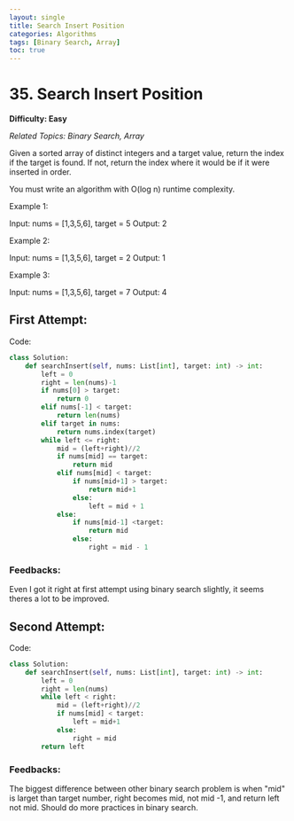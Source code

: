 ```yaml
---
layout: single
title: Search Insert Position
categories: Algorithms
tags: [Binary Search, Array]
toc: true
---
```


# 35. Search Insert Position

**Difficulty: Easy**

*Related Topics: Binary Search, Array*

Given a sorted array of distinct integers and a target value, return the index if the target is found. If not, return the index where it would be if it were inserted in order.

You must write an algorithm with O(log n) runtime complexity. 

Example 1:

Input: nums = [1,3,5,6], target = 5
Output: 2

Example 2:

Input: nums = [1,3,5,6], target = 2
Output: 1

Example 3:

Input: nums = [1,3,5,6], target = 7
Output: 4

## First Attempt:

Code:
```python
class Solution:
    def searchInsert(self, nums: List[int], target: int) -> int:
        left = 0
        right = len(nums)-1
        if nums[0] > target:
            return 0
        elif nums[-1] < target:
            return len(nums)
        elif target in nums:
            return nums.index(target)
        while left <= right:
            mid = (left+right)//2
            if nums[mid] == target:
                return mid
            elif nums[mid] < target:
                if nums[mid+1] > target:
                    return mid+1
                else:
                    left = mid + 1
            else:
                if nums[mid-1] <target:
                    return mid
                else:
                    right = mid - 1
```
### Feedbacks: 
Even I got it right at first attempt using binary search slightly, it seems theres a lot to be improved.

## Second Attempt:

Code:
```python
class Solution:
    def searchInsert(self, nums: List[int], target: int) -> int:
        left = 0
        right = len(nums)
        while left < right:
            mid = (left+right)//2
            if nums[mid] < target:
                left = mid+1
            else:
                right = mid
        return left
```      
### Feedbacks: 
The biggest difference between other binary search problem is when "mid" is larget than target number, right becomes mid, not mid -1, and return left not mid.
Should do more practices in binary search.